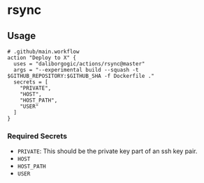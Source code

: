 # rsync

## Usage

```
# .github/main.workflow
action "Deploy to X" {
  uses = "daliborgogic/actions/rsync@master"
  args = "--experimental build --squash -t $GITHUB_REPOSITORY:$GITHUB_SHA -f Dockerfile ."
  secrets = [
  	"PRIVATE",
  	"HOST",
  	"HOST_PATH",
  	"USER"
  ]
}
```

### Required Secrets

* `PRIVATE`: This should be the private key part of an ssh key pair.
* `HOST`
* `HOST_PATH`
* `USER`
